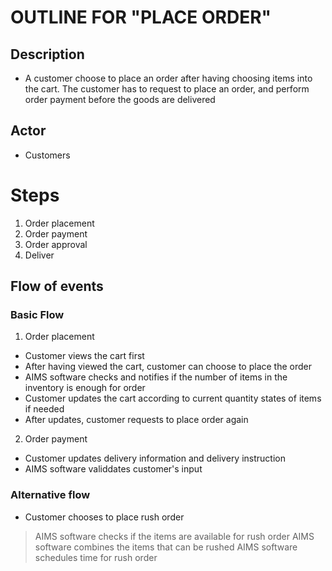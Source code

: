 # OUTLINE FOR "PLACE ORDER"
## Description
* A customer choose to place an order after having choosing items into the cart. The customer has to request to place an order, and perform order payment before the goods are delivered
## Actor
* Customers
# Steps
1. Order placement
2. Order payment
3. Order approval
4. Deliver
## Flow of events
### Basic Flow
1. Order placement
* Customer views the cart first
* After having viewed the cart, customer can choose to place the order
* AIMS software checks and notifies if the number of items in the inventory is enough for order
* Customer updates the cart according to current quantity states of items if needed
* After updates, customer requests to place order again
2. Order payment
* Customer updates delivery information and delivery instruction
* AIMS software validdates customer's input
### Alternative flow
* Customer chooses to place rush order
 >AIMS software checks if the items are available for rush order
AIMS software combines the items that can be rushed
AIMS software schedules time for rush order